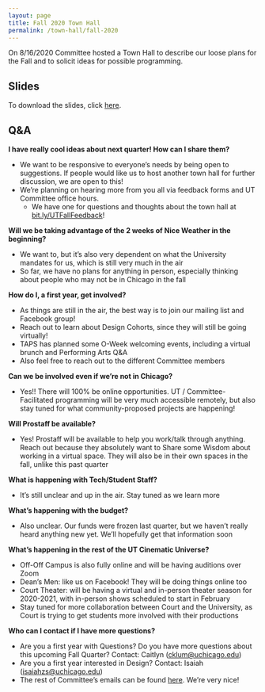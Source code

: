 ```yaml
---
layout: page
title: Fall 2020 Town Hall
permalink: /town-hall/fall-2020
---
```


On 8/16/2020 Committee hosted a Town Hall to describe our loose plans for the Fall and to solicit ideas for possible programming.

## Slides

To download the slides, click [here](/assets/fall-2020-town-hall.pdf).

## Q&A

**I have really cool ideas about next quarter! How can I share them?**
- We want to be responsive to everyone’s needs by being open to suggestions. If people would like us to host another town hall for further discussion, we are open to this!
- We’re planning on hearing more from you all via feedback forms and UT Committee office hours.
  - We have one for questions and thoughts about the town hall at [bit.ly/UTFallFeedback](https://bit.ly/UTFallFeedback)!

**Will we be taking advantage of the 2 weeks of Nice Weather in the beginning?**
- We want to, but it’s also very dependent on what the University mandates for us, which is still very much in the air
- So far, we have no plans for anything in person, especially thinking about people who may not be in Chicago in the fall

**How do I, a first year, get involved?**
- As things are still in the air, the best way is to join our mailing list and Facebook group!
- Reach out to learn about Design Cohorts, since they will still be going virtually!
- TAPS has planned some O-Week welcoming events, including a virtual brunch and Performing Arts Q&A
- Also feel free to reach out to the different Committee members

**Can we be involved even if we’re not in Chicago?**
- Yes!! There will 100% be online opportunities. UT / Committee-Facilitated programming will be very much accessible remotely, but also stay tuned for what community-proposed projects are happening!

**Will Prostaff be available?**
- Yes! Prostaff will be available to help you work/talk through anything. Reach out because they absolutely want to Share some Wisdom about working in a virtual space. They will also be in their own spaces in the fall, unlike this past quarter

**What is happening with Tech/Student Staff?**
- It’s still unclear and up in the air. Stay tuned as we learn more

**What’s happening with the budget?**
- Also unclear. Our funds were frozen last quarter, but we haven’t really heard anything new yet. We’ll hopefully get that information soon

**What’s happening in the rest of the UT Cinematic Universe?**
- Off-Off Campus is also fully online and will be having auditions over Zoom
- Dean’s Men: like us on Facebook! They will be doing things online too
- Court Theater: will be having a virtual and in-person theater season for 2020-2021, with in-person shows scheduled to start in February
- Stay tuned for more collaboration between Court and the University, as Court is trying to get students more involved with their productions

**Who can I contact if I have more questions?**
- Are you a first year with Questions? Do you have more questions about this upcoming Fall Quarter? Contact: Caitlyn ([cklum@uchicago.edu](mailto:cklum@uchicago.edu))
- Are you a first year interested in Design? Contact: Isaiah ([isaiahzs@uchicago.edu](mailto:isaiahzs@uchicago.edu))
- The rest of Committee’s emails can be found [here](https://arts.uchicago.edu/theater-and-performance-studies/performance-rsos/university-theater/ut-student-committee). We’re very nice!

